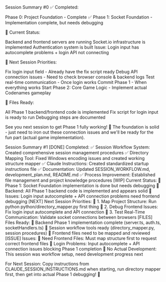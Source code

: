 Session Summary #0
✅ Completed:

Phase 0: Project Foundation - Complete ✅
Phase 1: Socket Foundation - Implementation complete, but needs debugging

🔧 Current Status:

Backend and frontend servers are running
Socket.io infrastructure is implemented
Authentication system is built
Issue: Login input has autocomplete problems + login API not connecting

🎯 Next Session Priorities:

Fix login input field - Already have the fix script ready
Debug API connection issues - Need to check browser console & backend logs
Test real-time communication - Once login works
Commit Phase 1 - When everything works
Start Phase 2: Core Game Logic - Implement actual Codenames gameplay

📁 Files Ready:

All Phase 1 backend/frontend code is implemented
Fix script for login input is ready to run
Debugging steps are documented

See you next session to get Phase 1 fully working! 🚀
The foundation is solid - just need to iron out these connection issues and we'll be ready for the fun part (actual game implementation).

Session Summary #1
[DONE] Completed:
✅ Session Workflow System: Created comprehensive session management procedures
✅ Directory Mapping Tool: Fixed Windows encoding issues and created working structure mapper
✅ Claude Instructions: Created standardized startup instructions file
✅ Documentation: Updated SESSION_WORKFLOW.md, development_plan.md, README.md
✅ Process Improvement: Established file management and project knowledge procedures
[WIP] Current Status:
🔧 Phase 1: Socket Foundation implementation is done but needs debugging
🔧 Backend: All Phase 1 backend code is implemented and appears solid
🔧 Issues: Login input autocomplete + API connection problems need frontend debugging
[NEXT] Next Session Priorities:
🎯 1. Map Project Structure: Run python python/directory_mapper.py first thing
🎯 2. Debug Frontend Issues: Fix login input autocomplete and API connection
🎯 3. Test Real-Time Communication: Validate socket connections between browsers
[FILES] Files Ready:
📁 Backend Phase 1 implementation complete (server.ts, auth.ts, socketHandlers.ts)
📁 Session workflow tools ready (directory_mapper.py, session procedures)
📁 Frontend files need to be mapped and reviewed
[ISSUE] Issues:
🚨 Need Frontend Files: Must map structure first to request correct frontend files
🚨 Login Problems: Input autocomplete + API connection issues blocking Phase 1 completion
🚨 No Actual Development: This session was workflow setup, need development progress next

For Next Session: Copy instructions from CLAUDE_SESSION_INSTRUCTIONS.md when starting, run directory mapper first, then get into actual Phase 1 debugging! 🚀